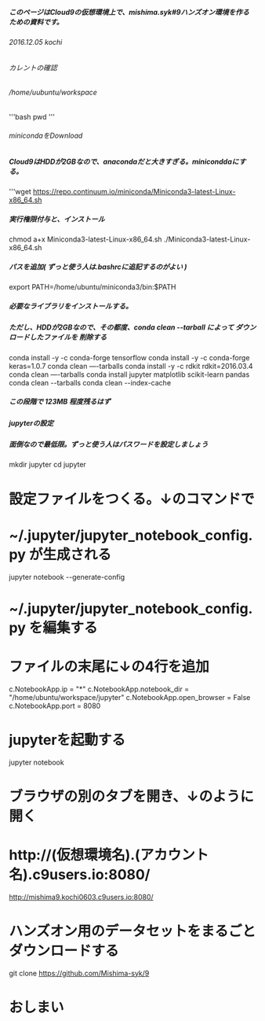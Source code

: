 ##### このページはCloud9の仮想環境上で、mishima.syk#9ハンズオン環境を作るための資料です。
###### 2016.12.05 kochi

###### カレントの確認
###### /home/uubuntu/workspace
'''bash
   pwd
'''

###### minicondaをDownload
##### Cloud9はHDDが2GBなので、anacondaだと大きすぎる。miniconddaにする。
'''wget https://repo.continuum.io/miniconda/Miniconda3-latest-Linux-x86_64.sh

##### 実行権限付与と、インストール
chmod a+x Miniconda3-latest-Linux-x86_64.sh
./Miniconda3-latest-Linux-x86_64.sh

##### パスを追加( ずっと使う人は.bashrcに追記するのがよい )
export PATH=/home/ubuntu/miniconda3/bin:$PATH

##### 必要なライブラリをインストールする。
##### ただし、HDDが2GBなので、その都度、conda clean --tarball によって ダウンロードしたファイルを 削除する
conda install -y -c conda-forge tensorflow
conda install -y -c conda-forge keras=1.0.7
conda clean —-tarballs
conda install -y -c rdkit rdkit=2016.03.4
conda clean —-tarballs
conda install jupyter matplotlib scikit-learn pandas
conda clean --tarballs
conda clean --index-cache

##### この段階で 123MB 程度残るはず

##### jupyterの設定
##### 面倒なので最低限。ずっと使う人はパスワードを設定しましょう
mkdir jupyter
cd jupyter
# 設定ファイルをつくる。↓のコマンドで
# ~/.jupyter/jupyter_notebook_config.py が生成される
jupyter notebook --generate-config

# ~/.jupyter/jupyter_notebook_config.py を編集する
# ファイルの末尾に↓の4行を追加
c.NotebookApp.ip = "*"
c.NotebookApp.notebook_dir = "/home/ubuntu/workspace/jupyter"
c.NotebookApp.open_browser = False
c.NotebookApp.port = 8080

# jupyterを起動する
jupyter notebook

# ブラウザの別のタブを開き、↓のように開く
# http://(仮想環境名).(アカウント名).c9users.io:8080/
http://mishima9.kochi0603.c9users.io:8080/

# ハンズオン用のデータセットをまるごとダウンロードする
git clone https://github.com/Mishima-syk/9

# おしまい
